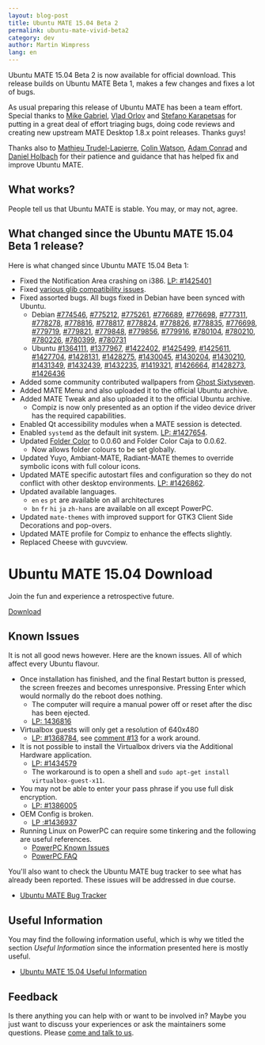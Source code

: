 ```yaml
---
layout: blog-post
title: Ubuntu MATE 15.04 Beta 2
permalink: ubuntu-mate-vivid-beta2
category: dev
author: Martin Wimpress
lang: en
---
```


Ubuntu MATE 15.04 Beta 2 is now available for official download. This
release builds on Ubuntu MATE Beta 1, makes a few changes and fixes
a lot of bugs.

As usual preparing this release of Ubuntu MATE has been a team effort.
Special thanks to [Mike Gabriel](https://alioth.debian.org/users/sunweaver/),
[Vlad Orlov](https://github.com/monsta) and [Stefano Karapetsas](https://github.com/stefano-k)
for putting in a great deal of effort triaging bugs, doing code reviews and
creating new upstream MATE Desktop 1.8.x point releases. Thanks guys!

Thanks also to [Mathieu Trudel-Lapierre](https://launchpad.net/~mathieu-tl),
[Colin Watson](https://launchpad.net/~cjwatson), [Adam Conrad](https://launchpad.net/~adconrad)
and [Daniel Holbach](https://launchpad.net/~dholbach) for their patience and 
guidance that has helped fix and improve Ubuntu MATE.

## What works?

People tell us that Ubuntu MATE is stable. You may, or may not, agree.

## What changed since the Ubuntu MATE 15.04 Beta 1 release?

Here is what changed since Ubuntu MATE 15.04 Beta 1:

  * Fixed the Notification Area crashing on i386. [LP: #1425401](https://bugs.launchpad.net/ubuntu/+source/mate-panel/+bug/1425401)
  * Fixed [various glib compatibility issues](https://bugs.launchpad.net/ubuntu-mate/+bug/1426327).
  * Fixed assorted bugs. All bugs fixed in Debian have been synced with Ubuntu.
    * Debian [#774546](https://bugs.debian.org/774546), [#775212](https://bugs.debian.org/775212),
    [#775261](https://bugs.debian.org/775261), [#776689](https://bugs.debian.org/776689),
    [#776698](https://bugs.debian.org/776698), [#777311](https://bugs.debian.org/777311),
    [#778278](https://bugs.debian.org/778278), [#778816](https://bugs.debian.org/778816),
    [#778817](https://bugs.debian.org/778817), [#778824](https://bugs.debian.org/778824),
    [#778826](https://bugs.debian.org/778826), [#778835](https://bugs.debian.org/778835),
    [#776698](https://bugs.debian.org/776698), [#779719](https://bugs.debian.org/779719),
    [#779821](https://bugs.debian.org/779821), [#779848](https://bugs.debian.org/779848),
    [#779856](https://bugs.debian.org/779856), [#779916](https://bugs.debian.org/779916),
    [#780104](https://bugs.debian.org/780104), [#780210](https://bugs.debian.org/780210),
    [#780226](https://bugs.debian.org/780226), [#780399](https://bugs.debian.org/780399),
    [#780731](https://bugs.debian.org/780731)
    * Ubuntu [#1364111](https://launchpad.net/bugs/1364111), [#1377967](https://launchpad.net/bugs/1377967),
    [#1422402](https://launchpad.net/bugs/1422402), [#1425499](https://launchpad.net/bugs/1425499),
    [#1425611](https://launchpad.net/bugs/1425611), [#1427704](https://launchpad.net/bugs/1427704), [#1428131](https://launchpad.net/bugs/1428131),
    [#1428275](https://launchpad.net/bugs/1428275), [#1430045](https://launchpad.net/bugs/1430045),
    [#1430204](https://launchpad.net/bugs/1430204), [#1430210](https://launchpad.net/bugs/1430210),
    [#1431349](https://launchpad.net/bugs/1431349), [#1432439](https://launchpad.net/bugs/1432439),
    [#1432235](https://launchpad.net/bugs/1432235), [#1419321](https://launchpad.net/bugs/1419321),
    [#1426664](https://launchpad.net/bugs/1426664), [#1428273](https://launchpad.net/bugs/1428273),
    [#1426436](https://launchpad.net/bugs/1426436)
  * Added some community contributed wallpapers from [Ghost Sixtyseven](https://ubuntu-mate.community/t/three-wallpapers-for-consideration/449).
  * Added MATE Menu and also uploaded it to the official Ubuntu archive.
  * Added MATE Tweak and also uploaded it to the official Ubuntu archive.
    * Compiz is now only presented as an option if the video device driver has the required capabilities.
  * Enabled Qt accessibility modules when a MATE session is detected.
  * Enabled `systemd` as the default init system. [LP: #1427654](https://bugs.launchpad.net/ubuntu/+source/ubuntu-meta/+bug/1427654).
  * Updated [Folder Color](http://foldercolor.tuxfamily.org/) to 0.0.60 and Folder Color Caja to 0.0.62.
    * Now allows folder colours to be set globally.
  * Updated Yuyo, Ambiant-MATE, Radiant-MATE themes to override symbolic icons with full colour icons.
  * Updated MATE specific autostart files and configuration so they do not conflict with other desktop environments. [LP: #1426862](https://bugs.launchpad.net/ubuntu/+source/ubuntu-meta/+bug/1426862).
  * Updated available languages.
    * `en` `es` `pt` are available on all architectures
    * `bn` `fr` `hi` `ja` `zh-hans` are available on all except PowerPC.
  * Updated `mate-themes` with improved support for GTK3 Client Side Decorations and pop-overs.
  * Updated MATE profile for Compiz to enhance the effects slightly.
  * Replaced Cheese with guvcview.

<div class="bs-component">
    <div class="jumbotron">
        <h1>Ubuntu MATE 15.04 Download</h1>
        <p>Join the fun and experience a retrospective future.</p>
        <a href="/vivid/" class="btn btn-primary btn-lg">Download</a>
        </p>
    </div>
</div>

## Known Issues

It is not all good news however. Here are the known issues. All of which
affect every Ubuntu flavour.

  * Once installation has finished, and the final Restart button is pressed, the screen freezes and becomes unresponsive. Pressing Enter which would normally do the reboot does nothing.
    * The computer will require a manual power off or reset after the disc has been ejected.
    * [LP: 1436816](https://bugs.launchpad.net/ubuntu/+source/ubiquity/+bug/1436816)
  * Virtualbox guests will only get a resolution of 640x480
    * [LP: #1368784](https://bugs.launchpad.net/ubuntu/+source/virtualbox/+bug/1368784/), see [comment #13](https://bugs.launchpad.net/ubuntu/+source/virtualbox/+bug/1368784/comments/13) for a work around.
  * It is not possible to install the Virtualbox drivers via the Additional Hardware application.
    * [LP: #1434579](https://bugs.launchpad.net/ubuntu/+source/software-properties/+bug/1434579)
    * The workaround is to open a shell and `sudo apt-get install virtualbox-guest-x11`.
  * You may not be able to enter your pass phrase if you use full disk encryption.
    * [LP: #1386005](https://bugs.launchpad.net/ubuntu/+source/plymouth/+bug/1386005)
  * OEM Config is broken.
    * [LP :#1436937](https://bugs.launchpad.net/ubuntu/+source/ubiquity/+bug/1436937)
  * Running Linux on PowerPC can require some tinkering and the following are useful references.
    * [PowerPC Known Issues](https://wiki.ubuntu.com/PowerPCKnownIssues)
    * [PowerPC FAQ](https://wiki.ubuntu.com/PowerPCFAQ)

You'll also want to check the Ubuntu MATE bug tracker to see what has already been reported. These issues will be addressed in due course.

  * [Ubuntu MATE Bug Tracker](https://bugs.launchpad.net/ubuntu-mate)

## Useful Information

You may find the following information useful, which is why we titled 
the section *Useful Information* since the information presented here
is mostly useful.

  * [Ubuntu MATE 15.04 Useful Information](https://ubuntu-mate.community/t/ubuntu-mate-14-10-and-15-04-useful-information/24)

## Feedback

Is there anything you can help with or want to be involved in? Maybe you just
want to discuss your experiences or ask the maintainers some questions. Please
[come and talk to us](https://ubuntu-mate.community/).
